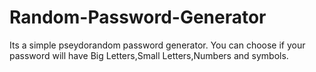 # Random-Password-Generator
Its a simple pseydorandom password generator. You can choose if your password will have Big Letters,Small Letters,Numbers and symbols.
